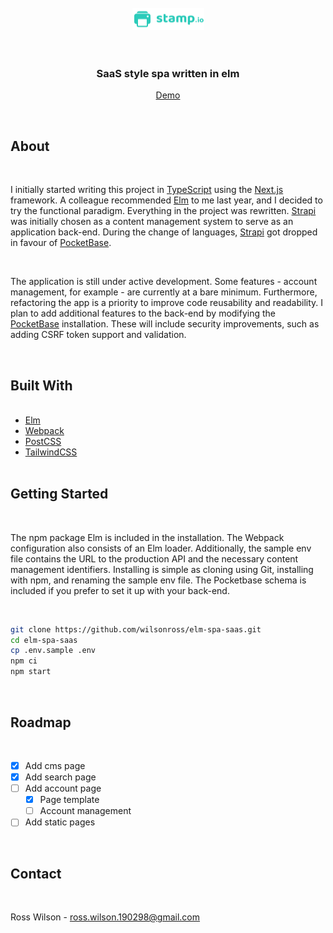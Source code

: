 <br />
<div align="center">
  <a href="https://elm-spa-saas.wilsonross.dev" target="_blank">
    <img src="src/static/img/logo.svg" alt="Logo" width="115" height="35" />
  </a>
  <br />
  <br />
  <br />
  <h3 align="center">SaaS style spa written in elm</h3>
  <p align="center">
    <a href="https://elm-spa-saas.wilsonross.dev" target="_blank"> Demo </a>
  </p>
  <br />
</div>

## About

<div>
  <br />
  <p>I initially started writing this project in <a target="_blank" href="https://www.typescriptlang.org/">TypeScript</a> using the <a target="_blank" href="https://nextjs.org/">Next.js</a> framework. A colleague recommended <a target="_blank" href="https://elm-lang.org/">Elm</a> to me last year, and I decided to try the functional paradigm. Everything in the project was rewritten. <a target="_blank" href="https://strapi.io/">Strapi</a> was initially chosen as a content management system to serve as an application back-end. During the change of languages, <a target="_blank" href="https://strapi.io/">Strapi</a> got dropped in favour of <a target="_blank" href="https://pocketbase.io/">PocketBase</a>.</p>
  <br />
  <p>The application is still under active development. Some features - account management, for example - are currently at a bare minimum. Furthermore, refactoring the app is a priority to improve code reusability and readability. I plan to add additional features to the back-end by modifying the <a target="_blank" href="https://pocketbase.io/">PocketBase</a> installation. These will include security improvements, such as adding CSRF token support and validation.</p>
  <br />
</div>

## Built With

<ul>
  <br />
  <li><a href="https://elm-lang.org/" target="_blank">Elm</a></li>
  <li><a href="https://webpack.js.org/" target="_blank">Webpack</a></li>
  <li><a href="https://postcss.org/" target="_blank">PostCSS</a></li>
  <li><a href="https://tailwindcss.com/" target="_blank">TailwindCSS</a></li>
  <br />
</ul>

## Getting Started

<div>
  <br />
  <p>
    The npm package Elm is included in the installation. The Webpack
    configuration also consists of an Elm loader. Additionally, the sample env
    file contains the URL to the production API and the necessary content
    management identifiers. Installing is simple as cloning using Git,
    installing with npm, and renaming the sample env file. The Pocketbase schema
    is included if you prefer to set it up with your back-end.
  </p>
  <br />
</div>

```bash
git clone https://github.com/wilsonross/elm-spa-saas.git
cd elm-spa-saas
cp .env.sample .env
npm ci
npm start
```

<br />

## Roadmap

<br />

- [x] Add cms page
- [x] Add search page
- [ ] Add account page
  - [x] Page template
  - [ ] Account management
- [ ] Add static pages

<br />

## Contact

<br />

Ross Wilson - [ross.wilson.190298@gmail.com](mailto:ross.wilson.190298@gmail.com)

<br />











